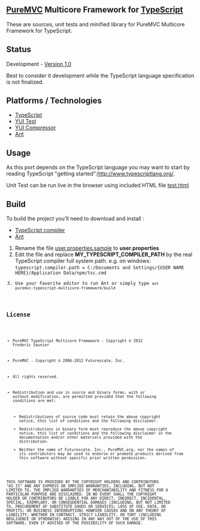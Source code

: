 ## [PureMVC](http://puremvc.github.com/) Multicore Framework for [TypeScript](https://github.com/PureMVC/puremvc-typescript-multicore-framework/wiki)

These are sources, unit tests and minified library for PureMVC Multicore Framework for TypeScript.

## Status
Development - [Version 1.0](https://github.com/PureMVC/puremvc-typescript-multicore-framework/blob/master/VERSION)

Best to consider it development while the TypeScript language specification is not finalized.

## Platforms / Technologies
* [TypeScript](http://www.typescriptlang.org/)
* [YUI Test](https://github.com/yui/yuitest)
* [YUI Compressor](http://developer.yahoo.com/yui/compressor/)
* [Ant](http://ant.apache.org/)

## Usage

As this port depends on the TypeScript language you may want to start by reading TypeScript "getting started":http://www.typescriptlang.org/.

Unit Test can be run live in the browser using included HTML file [test.html](https://github.com/PureMVC/puremvc-typescript-multicore-framework/blob/master/test-minified.html)

## Build

To build the project you'll need to download and install :
* [TypeScript compiler](http://www.typescriptlang.org/#Download)
* [Ant](http://ant.apache.org/)

1. Rename the file [user.properties.sample](https://github.com/PureMVC/puremvc-typescript-multicore-framework/blob/master/user.properties.sample) to **user.properties**
2. Edit the file and replace **MY_TYPESCRIPT_COMPILER_PATH** by the real TypeScript compiler full
system path. e.g. on windows: <code>typescript.compiler.path = C:/Documents and Settings/{USER NAME HERE}/Application Data/npm/tsc.cmd
3. Use your favorite editor to run Ant or simply type <code>ant puremvc-typescript-multicore-framework/build

## License
* PureMVC TypeScript Multicore Framework - Copyright © 2012 Frederic Saunier
* PureMVC - Copyright © 2006-2012 Futurescale, Inc.
* All rights reserved.

* Redistribution and use in source and binary forms, with or without modification, are permitted provided that the following conditions are met:

  * Redistributions of source code must retain the above copyright notice, this list of conditions and the following disclaimer.
  * Redistributions in binary form must reproduce the above copyright notice, this list of conditions and the following disclaimer in the documentation and/or other materials provided with the distribution.
  * Neither the name of Futurescale, Inc., PureMVC.org, nor the names of its contributors may be used to endorse or promote products derived from this software without specific prior written permission.

THIS SOFTWARE IS PROVIDED BY THE COPYRIGHT HOLDERS AND CONTRIBUTORS "AS IS" AND ANY EXPRESS OR IMPLIED WARRANTIES, INCLUDING, BUT NOT LIMITED TO, THE IMPLIED WARRANTIES OF MERCHANTABILITY AND FITNESS FOR A PARTICULAR PURPOSE ARE DISCLAIMED. IN NO EVENT SHALL THE COPYRIGHT HOLDER OR CONTRIBUTORS BE LIABLE FOR ANY DIRECT, INDIRECT, INCIDENTAL, SPECIAL, EXEMPLARY, OR CONSEQUENTIAL DAMAGES (INCLUDING, BUT NOT LIMITED TO, PROCUREMENT OF SUBSTITUTE GOODS OR SERVICES; LOSS OF USE, DATA, OR PROFITS; OR BUSINESS INTERRUPTION) HOWEVER CAUSED AND ON ANY THEORY OF LIABILITY, WHETHER IN CONTRACT, STRICT LIABILITY, OR TORT (INCLUDING NEGLIGENCE OR OTHERWISE) ARISING IN ANY WAY OUT OF THE USE OF THIS SOFTWARE, EVEN IF ADVISED OF THE POSSIBILITY OF SUCH DAMAGE.